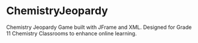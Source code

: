 # ChemistryJeopardy
Chemistry Jeopardy Game built with JFrame and XML. 
Designed for Grade 11 Chemistry Classrooms to enhance online learning. 
